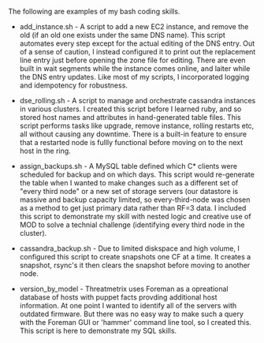 The following are examples of my bash coding skills.
* add_instance.sh - A script to add a new EC2 instance, and remove the old (if an old one exists under the same DNS name).  This script automates every step except for the actual editing of the DNS entry.  Out of a sense of caution, I instead configured it to print out the replacement line entry just before opening the zone file for editing.  There are even built in wait segments while the instance comes online, and laiter while the DNS entry updates.  Like most of my scripts, I incorporated logging and idempotency for robustness.

* dse_rolling.sh - A script to manage and orchestrate cassandra instances in various clusters.  I created this script before I learned ruby, and so stored host names and attributes in hand-generated table files.  This script performs tasks like upgrade, remove instance, rolling restarts etc, all without causing any downtime.  There is a built-in feature to ensure that a restarted node is fullly functional before moving on to the next host in the ring. 

* assign_backups.sh - A MySQL table defined which C* clients were scheduled for backup and on which days.  This script would re-generate the table when I wanted to make changes such as a different set of "every third node" or a new set of storage servers (our datastore is massive and backup capacity limited, so every-third-node was chosen as a method to get just primary data rather than RF=3 data.  I included this script to demonstrate my skill with nested logic and creative use of MOD to solve a technial challenge (identifying every third node in the cluster).

* cassandra_backup.sh - Due to limited diskspace and high volume, I configured this script to create snapshots one CF at a time.  It creates a snapshot, rsync's it then clears the snapshot before moving to another node.

* version_by_model - Threatmetrix uses Foreman as a opreational database of hosts with puppet facts provding additional host information.  At one point I wanted to identify all of the servers with outdated firmware.  But there was no easy way to make such a query with the Foreman GUI or 'hammer' command line tool, so I created this.  This script is here to demonstrate my SQL skills.
